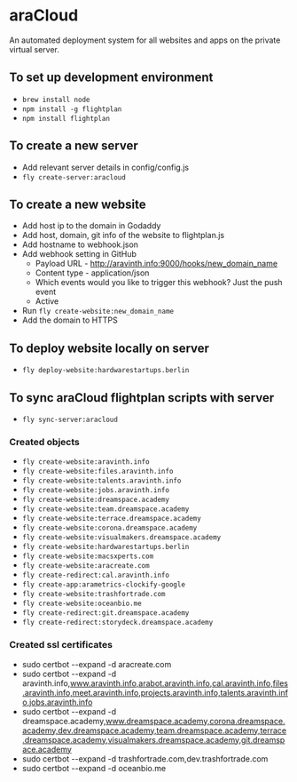 # araCloud
An automated deployment system for all websites and apps on the private virtual server.

## To set up development environment
- `brew install node`
- `npm install -g flightplan`
- `npm install flightplan`

## To create a new server
- Add relevant server details in config/config.js
- `fly create-server:aracloud`

## To create a new website
- Add host ip to the domain in Godaddy
- Add host, domain, git info of the website to flightplan.js
- Add hostname to webhook.json
- Add webhook setting in GitHub
  - Payload URL - http://aravinth.info:9000/hooks/new_domain_name
  - Content type - application/json
  - Which events would you like to trigger this webhook? Just the push event
  - Active
- Run `fly create-website:new_domain_name`
- Add the domain to HTTPS

## To deploy website locally on server
- `fly deploy-website:hardwarestartups.berlin`

## To sync araCloud flightplan scripts with server
- `fly sync-server:aracloud`

### Created objects
- `fly create-website:aravinth.info`
- `fly create-website:files.aravinth.info`
- `fly create-website:talents.aravinth.info`
- `fly create-website:jobs.aravinth.info`
- `fly create-website:dreamspace.academy`
- `fly create-website:team.dreamspace.academy`
- `fly create-website:terrace.dreamspace.academy`
- `fly create-website:corona.dreamspace.academy`
- `fly create-website:visualmakers.dreamspace.academy`
- `fly create-website:hardwarestartups.berlin`
- `fly create-website:macsxperts.com`
- `fly create-website:aracreate.com`
- `fly create-redirect:cal.aravinth.info`
- `fly create-app:arametrics-clockify-google`
- `fly create-website:trashfortrade.com`
- `fly create-website:oceanbio.me`
- `fly create-redirect:git.dreamspace.academy`
- `fly create-redirect:storydeck.dreamspace.academy`

### Created ssl certificates
- sudo certbot --expand -d aracreate.com
- sudo certbot --expand -d aravinth.info,www.aravinth.info,arabot.aravinth.info,cal.aravinth.info,files.aravinth.info,meet.aravinth.info,projects.aravinth.info,talents.aravinth.info,jobs.aravinth.info
- sudo certbot --expand -d dreamspace.academy,www.dreamspace.academy,corona.dreamspace.academy,dev.dreamspace.academy,team.dreamspace.academy,terrace.dreamspace.academy,visualmakers.dreamspace.academy,git.dreamspace.academy
- sudo certbot --expand -d trashfortrade.com,dev.trashfortrade.com
- sudo certbot --expand -d oceanbio.me
